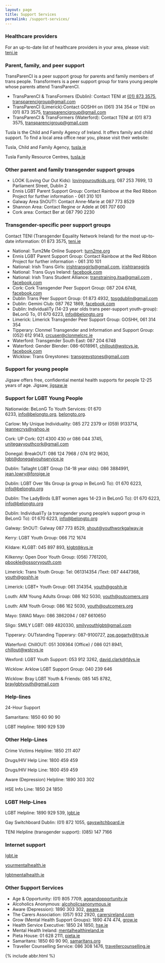 ```yaml
---
layout: page
title: Support Services
permalink: /support-services/
---
```


### Healthcare providers
  
For an up-to-date list of healthcare providers in your area, please visit: <a target="_blank" href="http://www.teni.ie/healthcare.aspx">teni.ie</a>
  
### Parent, family, and peer support

TransParenCI is a peer support group for parents and family members of trans people. 
Transformers is a peer support group for trans young people whose parents attend TransParenCI.

* TransParenCI & TransFormers (Dublin): Contact TENI at [(01) 873 3575](tel:+353-1-873-3575), transparencigroup@gmail.com
* TransParenCI (Limerick):Contact GOSHH on (061) 314 354 or TENI on (01) 873 3575, transparencigroup@gmail.com
* TransParenCI & TransFormers (Waterford): Contact TENI at (01) 873 3575, transparencigroup@gmail.com

Tusla is the Child and Family Agency of Ireland. It offers family and child support. 
To find a local area office near you, please visit their website: 

Tusla, Child and Family Agency, <a target="_blank" href="http://www.tusla.ie">tusla.ie</a>

Tusla Family Resource Centres, <a target="_blank" href="http://www.tusla.ie/services/family-community-support/family-resource-centres/find-family-resource-centre">tusla.ie</a>

### Other parent and family transgender support groups

* LOOK (Loving Our Out Kids): <a target="_blank" href="http://www.lovingouroutkids.org">lovingouroutkids.org</a>, 087 253 7699, 13 Parliament Street, Dublin 2
* Ennis LGBT Parent Support Group: Contact Rainbow at the Red Ribbon Project for further information - 061 310 101
* Galway Area ShOUT!: Contact Anne-Marie at 087 773 8529
* Shannon Area: Contact Regine or Adele at 061 707 600
* Cork area: Contact Ber at 087 790 2230
  
### Transgender-specific peer support groups

Contact TENI (Transgender Equality Network Ireland) for the most up-to-date information: 01 873 3575, <a target="_blank" href="http://www.teni.ie">teni.ie</a>

* National: Turn2Me Online Support: <a target="_blank" href="http://www.turn2me.org/group-support">turn2me.org</a>
* Ennis LGBT Parent Support Group: Contact Rainbow at the Red Ribbon Project for further information - 061 310 101
* National: Irish Trans Girls: irishtransgirls@gmail.com, <a target="_blank" href="http://www.irishtransgirls.weebly.com">irishtransgirls</a>
* National: Trans Guys Ireland: <a target="_blank" href="http://www.facebook.com/tg.eireann">facebook.com</a>
* National: Irish Trans Student Alliance: transtraining.itsa@gmail.com , <a target="_blank" href="http://www.facebook.com/ITSA.Irishtransstudentalliance">facebook.com</a>
* Cork: Cork Transgender Peer Support Group: 087 204 6748, <a target="_blank" href="http://www.facebook.com/corktransgroup">facebook.com</a>
* Dublin Trans Peer Support Group: 01 873 4932, tpsgdublin@gmail.com
* Dublin: Gemini Club: 087 762 1869, <a target="_blank" href="http://www.facebook.com/Gemini-Transvestite-and-TS-support-club-224238177594055">facebook.com</a>
* Dublin: IndividualiTy (14-23 year olds trans peer-support youth-group): BeLonG To, 01 670 6223, info@belongto.org
* Limerick: Limerick Transgender Peer Support Group: GOSHH, 061 314 354
* Tipperary: Clonmel Transgender and Information and Support Group: (052) 612 9143, crcuser@clonmelcrc.ie
* Waterford: Transgender South East: 087 204 6748
* Waterford: Gender Blender: 086-6018961, chillout@wstcys.ie, <a target="_blank" href="http://www.facebook.com/GenderBlenderWaterford">facebook.com</a>
* Wicklow: Trans Greystones: transgreystones@gmail.com

### Support for young people
  
Jigsaw offers free, confidential mental health supports for people 12-25 years of age. 
Jigsaw, <a target="_blank" href="http://www.jigsaw.ie">jigsaw.ie</a>

### Support for LGBT Young People

Nationwide: BeLonG To Youth Services: 01 670 6233, info@belongto.org, <a target="_blank" href="http://www.belongto.org">belongto.org</a>. 

Carlow: My Unique Individuality: 085 272 2379 or (059) 9133714, leannecrys@yahoo.ie

Cork: UP Cork: 021 4300 430 or 086 044 3745, unitegayyouthcork@gmail.com

Donegal: BreakOUT: 086 124 7968 / 074 912 9630, lgbt@donegalyouhservice.ie

Dublin: Tallaght LGBT Group (14-18 year olds): 086 3884991, jean.lowry@foroige.ie

Dublin: LGBT Over 18s Group (a group in BeLonG To): 01 670 6223, info@belongto.org

Dublin: The LadyBirds (LBT women ages 14-23 in BeLonG To): 01 670 6223, info@belongto.org

Dublin: IndividualiTy (a transgender young people’s support group in BeLonG To): 01 670 6223, info@belongto.org

Galway: ShOUT: Galway 087 773 8529, shout@youthworkgalway.ie

Kerry: LGBT Youth Group: 066 712 1674

Kildare: KLGBT: 045 897 893, klgbt@kys.ie

Kilkenny: Open Door Youth Group: (056) 7761200, pbookle@ossoryyouth.com

Limerick: Trans Youth Group: Tel: 061314354 /Text: 087 4447368, youth@goshh.ie

Limerick: LGBT+ Youth Group: 061 314354, youth@goshh.ie

Louth: AIM Young Adults Group: 086 162 5030, youth@outcomers.org

Louth: AIM Youth Group: 086 162 5030, youth@outcomers.org

Mayo: SWAG Mayo: 086 3862094 / 087 6610650

Sligo: SMILY LGBT: 089 4820330, smilyyouthlgbt@gmail.com

Tipperary: OUTstanding Tipperary: 087-9100727, zoe.gogarty@trys.ie

Waterford: ChillOUT: 051 309364 (Office) / 086 021 8941, chillout@wstcys.ie

Wexford: LGBT Youth Support: 053 912 3262, david.clark@fdys.ie

Wicklow: Arklow LGBT Support Group: 040 239 646

Wicklow: Bray LGBT Youth & Friends: 085 145 8782, braylgbtyouth@gmail.com
  
### Help-lines

24-Hour Support

Samaritans: 1850 60 90 90

LGBT Helpline: 1890 929 539
  
### Other Help-Lines

Crime Victims Helpline: 1850 211 407

Drugs/HIV Help Line: 1800 459 459

Drugs/HIV Help Line: 1800 459 459

Aware (Depression) Helpline: 1890 303 302

HSE Info Line: 1850 24 1850
  
### LGBT Help-Lines  

LGBT Helpline: 1890 929 539, <a target="_blank" href="http://www.lgbt.ie">lgbt.ie</a>

Gay Switchboard Dublin: (01) 872 1055, <a target="_blank" href="http://www.gayswitchboard.ie">gayswitchboard.ie</a>

TENI Helpline (transgender support): (085) 147 7166
  
### Internet support

<a target="_blank" href="http://www.lgbt.ie">lgbt.ie</a>

<a target="_blank" href="http://www.yourmentalhealth.ie">yourmentalhealth.ie</a>

<a target="_blank" href="http://www.lgbtmentalhealth.ie">lgbtmentalhealth.ie</a>
  
### Other Support Services

* Age & Opportunity: (01) 805 7709, <a target="_blank" href="http://www.ageandopportunity.ie">ageandopportunity.ie</a>
* Alcoholics Anonymous: <a target="_blank" href="http://www.alcoholicsanonymous.ie">alcoholicsanonymous.ie</a>
* Aware (Depression): 1890 303 302, <a target="_blank" href="http://www.aware.ie">aware.ie</a>
* The Carers Association: (057) 932 2920, <a target="_blank" href="http://www.carersireland.com">carersireland.com</a>
* Grow (Mental Health Support Groups): 1890 474 474, <a target="_blank" href="http://www.grow.ie">grow.ie</a>
* Health Service Executive: 1850 24 1850, <a target="_blank" href="http://www.hse.ie">hse.ie</a>
* Mental Health Ireland: <a target="_blank" href="http://www.mentalhealthireland.ie">mentalhealthireland.ie</a>
* Pieta House: 01 628 2111, <a target="_blank" href="http://www.pieta.ie">pieta.ie</a>
* Samaritans: 1850 60 90 90, <a target="_blank" href="http://www.samaritans.org">samaritans.org</a>
* Traveller Counselling Service: 086 308 1476, <a target="_blank" href="http://www.travellercounselling.ie">travellercounselling.ie</a>

{% include abbr.html %}

